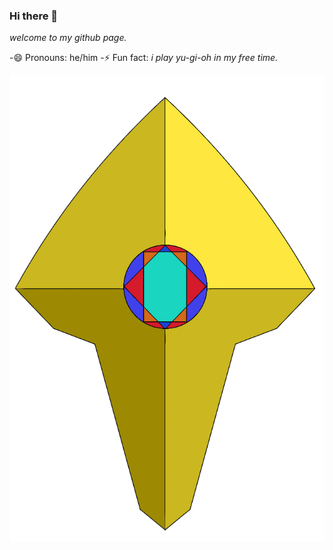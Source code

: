 ### Hi there 👋
*welcome to my github page.*

-😄 Pronouns: he/him
-⚡ Fun fact: *i play yu-gi-oh in my free time.*

![alt text](LOGO.PNG)
